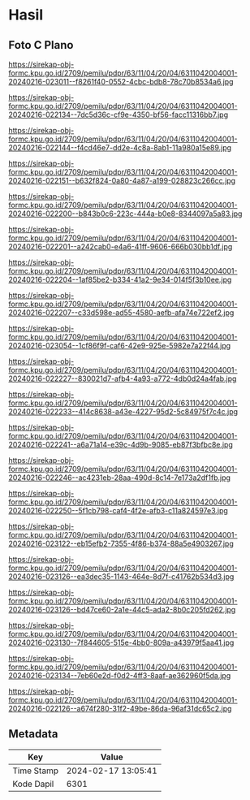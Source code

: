 # Hasil

## Foto C Plano

https://sirekap-obj-formc.kpu.go.id/2709/pemilu/pdpr/63/11/04/20/04/6311042004001-20240216-023011--f8261f40-0552-4cbc-bdb8-78c70b8534a6.jpg

https://sirekap-obj-formc.kpu.go.id/2709/pemilu/pdpr/63/11/04/20/04/6311042004001-20240216-022134--7dc5d36c-cf9e-4350-bf56-facc11316bb7.jpg

https://sirekap-obj-formc.kpu.go.id/2709/pemilu/pdpr/63/11/04/20/04/6311042004001-20240216-022144--f4cd46e7-dd2e-4c8a-8ab1-11a980a15e89.jpg

https://sirekap-obj-formc.kpu.go.id/2709/pemilu/pdpr/63/11/04/20/04/6311042004001-20240216-022151--b632f824-0a80-4a87-a199-028823c266cc.jpg

https://sirekap-obj-formc.kpu.go.id/2709/pemilu/pdpr/63/11/04/20/04/6311042004001-20240216-022200--b843b0c6-223c-444a-b0e8-8344097a5a83.jpg

https://sirekap-obj-formc.kpu.go.id/2709/pemilu/pdpr/63/11/04/20/04/6311042004001-20240216-022201--a242cab0-e4a6-41ff-9606-666b030bb1df.jpg

https://sirekap-obj-formc.kpu.go.id/2709/pemilu/pdpr/63/11/04/20/04/6311042004001-20240216-022204--1af85be2-b334-41a2-9e34-014f5f3b10ee.jpg

https://sirekap-obj-formc.kpu.go.id/2709/pemilu/pdpr/63/11/04/20/04/6311042004001-20240216-022207--c33d598e-ad55-4580-aefb-afa74e722ef2.jpg

https://sirekap-obj-formc.kpu.go.id/2709/pemilu/pdpr/63/11/04/20/04/6311042004001-20240216-023054--1cf86f9f-caf6-42e9-925e-5982e7a22f44.jpg

https://sirekap-obj-formc.kpu.go.id/2709/pemilu/pdpr/63/11/04/20/04/6311042004001-20240216-022227--830021d7-afb4-4a93-a772-4db0d24a4fab.jpg

https://sirekap-obj-formc.kpu.go.id/2709/pemilu/pdpr/63/11/04/20/04/6311042004001-20240216-022233--414c8638-a43e-4227-95d2-5c84975f7c4c.jpg

https://sirekap-obj-formc.kpu.go.id/2709/pemilu/pdpr/63/11/04/20/04/6311042004001-20240216-022241--a6a71a14-e39c-4d9b-9085-eb87f3bfbc8e.jpg

https://sirekap-obj-formc.kpu.go.id/2709/pemilu/pdpr/63/11/04/20/04/6311042004001-20240216-022246--ac4231eb-28aa-490d-8c14-7e173a2df1fb.jpg

https://sirekap-obj-formc.kpu.go.id/2709/pemilu/pdpr/63/11/04/20/04/6311042004001-20240216-022250--5f1cb798-caf4-4f2e-afb3-c11a824597e3.jpg

https://sirekap-obj-formc.kpu.go.id/2709/pemilu/pdpr/63/11/04/20/04/6311042004001-20240216-023122--eb15efb2-7355-4f86-b374-88a5e4903267.jpg

https://sirekap-obj-formc.kpu.go.id/2709/pemilu/pdpr/63/11/04/20/04/6311042004001-20240216-023126--ea3dec35-1143-464e-8d7f-c41762b534d3.jpg

https://sirekap-obj-formc.kpu.go.id/2709/pemilu/pdpr/63/11/04/20/04/6311042004001-20240216-023126--bd47ce60-2a1e-44c5-ada2-8b0c205fd262.jpg

https://sirekap-obj-formc.kpu.go.id/2709/pemilu/pdpr/63/11/04/20/04/6311042004001-20240216-023130--7f844605-515e-4bb0-809a-a43979f5aa41.jpg

https://sirekap-obj-formc.kpu.go.id/2709/pemilu/pdpr/63/11/04/20/04/6311042004001-20240216-023134--7eb60e2d-f0d2-4ff3-8aaf-ae362960f5da.jpg

https://sirekap-obj-formc.kpu.go.id/2709/pemilu/pdpr/63/11/04/20/04/6311042004001-20240216-022126--a674f280-31f2-49be-86da-96af31dc65c2.jpg


## Metadata

| Key        | Value               |
| ---------- | ------------------- |
| Time Stamp | 2024-02-17 13:05:41 |
| Kode Dapil | 6301                |



